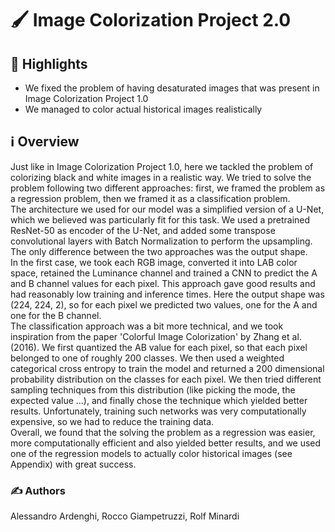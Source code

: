 # 🖌 Image Colorization Project 2.0

## 🌟 Highlights

- We fixed the problem of having desaturated images that was present in Image Colorization Project 1.0
- We managed to color actual historical images realistically

## ℹ️ Overview

Just like in Image Colorization Project 1.0, here we tackled the problem of colorizing black and white images in a realistic way. We tried to solve the problem following two different approaches: first, we framed the problem as a 
regression problem, then we framed it as a classification problem. <br>
The architecture we used for our model was a simplified version of a U-Net, which we believed was particularly fit for this task. We used a pretrained ResNet-50 as encoder of the U-Net, and added some transpose convolutional layers with Batch 
Normalization to perform the upsampling. The only difference between the two approaches was the output shape. <br>
In the first case, we took each RGB image, converted it into LAB color space, retained the Luminance channel and trained a CNN to predict the A and B channel values for each pixel. This approach gave good results and had reasonably low
training and inference times. Here the output shape was (224, 224, 2), so for each pixel we predicted two values, one for the A and one for the B channel. <br>
The classification approach was a bit more technical, and we took inspiration from the paper 'Colorful Image Colorization' by Zhang et al. (2016). We first quantized the AB value for each pixel, so that each pixel belonged to one of roughly 200 classes.
We then used a weighted categorical cross entropy to train the model and returned a 200 dimensional probability distribution on the classes for each pixel. We then tried different sampling techniques from this distribution (like picking the mode, 
the expected value ...), and finally chose the technique which yielded better results. Unfortunately, training such networks was very computationally expensive, so we had to reduce the training data.<br>
Overall, we found that the solving the problem as a regression was easier, more computationally efficient and also yielded better results, and we used one of the regression models to actually color historical images (see Appendix) with great success.

### ✍️ Authors

Alessandro Ardenghi, Rocco Giampetruzzi, Rolf Minardi

